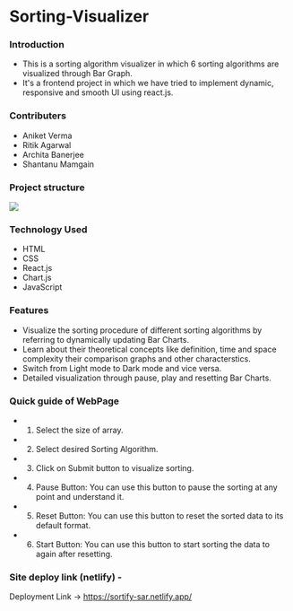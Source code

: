 # Sorting-Visualizer

### Introduction
- This is a sorting algorithm visualizer in which 6 sorting algorithms are visualized through Bar Graph.
- It's a frontend project in which we have tried to implement dynamic, responsive and smooth UI using react.js.

### Contributers
- Aniket Verma
- Ritik Agarwal
- Archita Banerjee
- Shantanu Mamgain

### Project structure
<img src="./Sorting-Visualizer/public/Layout.svg" />

### Technology Used
- HTML
- CSS
- React.js
- Chart.js
- JavaScript

### Features
- Visualize the sorting procedure of different sorting algorithms by referring to dynamically updating Bar Charts.
- Learn about their theoretical concepts like definition, time and space complexity their comparison graphs and other characterstics.
- Switch from Light mode to Dark mode and vice versa.
- Detailed visualization through pause, play and resetting Bar Charts.

### Quick guide of WebPage
- 1. Select the size of array.
- 2. Select desired Sorting Algorithm.
- 3. Click on Submit button to visualize sorting.
- 4. Pause Button: You can use this button to pause the sorting at any point and understand it.
- 5. Reset Button: You can use this button to reset the sorted data to its default format.
- 6. Start Button: You can use this button to start sorting the data to again after resetting.

### Site deploy link (netlify) -
Deployment Link -> https://sortify-sar.netlify.app/
